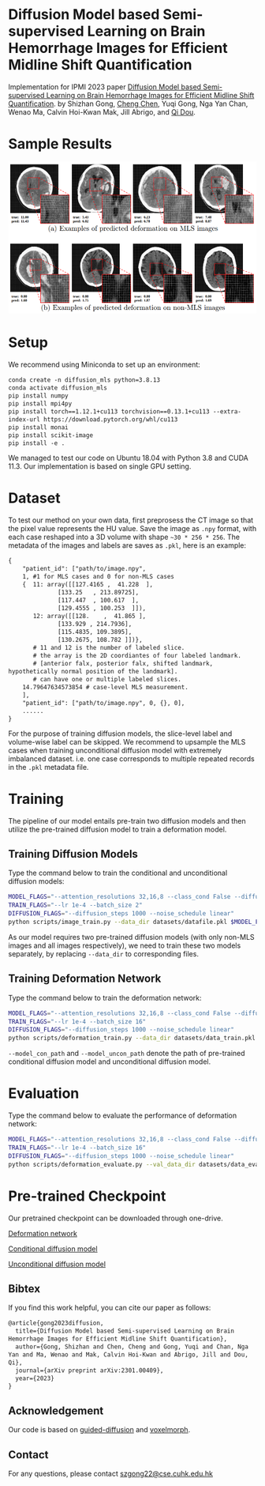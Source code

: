 # Diffusion Model based Semi-supervised Learning on Brain Hemorrhage Images for Efficient Midline Shift Quantification

Implementation for IPMI 2023 paper [Diffusion Model based Semi-supervised Learning on Brain Hemorrhage Images for Efficient Midline Shift Quantification](https://arxiv.org/abs/2301.00409).
by Shizhan Gong, [Cheng Chen](https://cchen-cc.github.io/), Yuqi Gong, Nga Yan Chan, Wenao Ma, Calvin Hoi-Kwan Mak, Jill Abrigo, and [Qi Dou](https://www.cse.cuhk.edu.hk/~qdou/index.html).

# Sample Results
![Alt text](results.png?raw=true "Title")

# Setup
We recommend using Miniconda to set up an environment:
```
conda create -n diffusion_mls python=3.8.13
conda activate diffusion_mls
pip install numpy
pip install mpi4py
pip install torch==1.12.1+cu113 torchvision==0.13.1+cu113 --extra-index-url https://download.pytorch.org/whl/cu113
pip install monai
pip install scikit-image
pip install -e .
```
We managed to test our code on Ubuntu 18.04 with Python 3.8 and CUDA 11.3. Our implementation is based on single GPU setting.

# Dataset
To test our method on your own data, first preprosess the CT image so that the pixel value represents the HU value. 
Save the image as `.npy` format, with each case reshaped into a 3D volume with shape `~30 * 256 * 256`.
The metadata of the images and labels are saves as `.pkl`, here is an example:
```
{
    "patient_id": ["path/to/image.npy",
    1, #1 for MLS cases and 0 for non-MLS cases
    {  11: array([[127.4165 ,  41.228  ],
              [133.25   , 213.89725],
              [117.447  , 100.617  ],
              [129.4555 , 100.253  ]]),
       12: array([[128.    ,  41.865 ],
              [133.929 , 214.7936],
              [115.4835, 109.3895],
              [130.2675, 108.782 ]])}, 
       # 11 and 12 is the number of labeled slice.
       # the array is the 2D coordiantes of four labeled landmark.
       # [anterior falx, posterior falx, shifted landmark, hypothetically normal position of the landmark].
       # can have one or multiple labeled slices.
    14.79647634573854 # case-level MLS measurement.
    ],
    "patient_id": ["path/to/image.npy", 0, {}, 0],
    ......
}
```
For the purpose of training diffusion models, the slice-level label and volume-wise label can be skipped. 
We recommend to upsample the MLS cases when training unconditional diffusion model with extremely imbalanced dataset. i.e. one case corresponds to multiple repeated records in the `.pkl` metadata file.

# Training
The pipeline of our model entails pre-train two diffusion models and then utilize the pre-trained diffusion model to train a deformation model.

## Training Diffusion Models

Type the command below to train the conditional and unconditional diffusion models:
```sh
MODEL_FLAGS="--attention_resolutions 32,16,8 --class_cond False --diffusion_steps 1000 --image_size 256 --learn_sigma True --noise_schedule linear --num_channels 128 --num_head_channels 64 --num_res_blocks 2 --resblock_updown True --use_fp16 False --use_scale_shift_norm True"
TRAIN_FLAGS="--lr 1e-4 --batch_size 2"
DIFFUSION_FLAGS="--diffusion_steps 1000 --noise_schedule linear"
python scripts/image_train.py --data_dir datasets/datafile.pkl $MODEL_FLAGS $DIFFUSION_FLAGS $TRAIN_FLAGS
```
As our model requires two pre-trained diffusion models (with only non-MLS images and all images respectively), we need to train these two models separately, by replacing `--data_dir` to corresponding files.

## Training Deformation Network

Type the command below to train the deformation network:
```sh
MODEL_FLAGS="--attention_resolutions 32,16,8 --class_cond False --diffusion_steps 1000 --image_size 256 --learn_sigma True --noise_schedule linear --num_channels 128 --num_head_channels 64 --num_res_blocks 2 --resblock_updown True --use_fp16 False --use_scale_shift_norm True"
TRAIN_FLAGS="--lr 1e-4 --batch_size 16"
DIFFUSION_FLAGS="--diffusion_steps 1000 --noise_schedule linear"
python scripts/deformation_train.py --data_dir datasets/data_train.pkl --val_data_dir datasets/data_eval.pkl --model_con_path models/model_con.pt --model_uncon_path models/model_uncon.pt $MODEL_FLAGS $DIFFUSION_FLAGS $TRAIN_FLAGS
```
`--model_con_path` and `--model_uncon_path` denote the path of pre-trained conditional diffusion model and unconditional diffusion model.

# Evaluation
Type the command below to evaluate the performance of deformation network:
```sh
MODEL_FLAGS="--attention_resolutions 32,16,8 --class_cond False --diffusion_steps 1000 --image_size 256 --learn_sigma True --noise_schedule linear --num_channels 128 --num_head_channels 64 --num_res_blocks 2 --resblock_updown True --use_fp16 False --use_scale_shift_norm True"
TRAIN_FLAGS="--lr 1e-4 --batch_size 16"
DIFFUSION_FLAGS="--diffusion_steps 1000 --noise_schedule linear"
python scripts/deformation_evaluate.py --val_data_dir datasets/data_eval.pkl --model_path path/to/deformation/checkpoint.pt --model_con_path models/model_con.pt --model_uncon_path models/model_uncon.pt $MODEL_FLAGS $DIFFUSION_FLAGS $TRAIN_FLAGS
```

# Pre-trained Checkpoint

Our pretrained checkpoint can be downloaded through one-drive.

[Deformation network](https://mycuhk-my.sharepoint.com/:u:/g/personal/1155187960_link_cuhk_edu_hk/EZ4DITujUkxKmSZblvi0ln0BjfUN21H-iaAmC3cG4MuXVQ?e=1DKKYv)

[Conditional diffusion model](https://mycuhk-my.sharepoint.com/:u:/r/personal/1155187960_link_cuhk_edu_hk/Documents/public/DiffusionMLS/model_con.pt?csf=1&web=1&e=bqGLhd)

[Unconditional diffusion model](https://mycuhk-my.sharepoint.com/:u:/g/personal/1155187960_link_cuhk_edu_hk/EYTfnurtp7NEs6PJad7BcuQBFt3_QRMHPBlZO5I_stEE-g?e=QAd0jY)

## Bibtex
If you find this work helpful, you can cite our paper as follows:
```
@article{gong2023diffusion,
  title={Diffusion Model based Semi-supervised Learning on Brain Hemorrhage Images for Efficient Midline Shift Quantification},
  author={Gong, Shizhan and Chen, Cheng and Gong, Yuqi and Chan, Nga Yan and Ma, Wenao and Mak, Calvin Hoi-Kwan and Abrigo, Jill and Dou, Qi},
  journal={arXiv preprint arXiv:2301.00409},
  year={2023}
}
```

## Acknowledgement
Our code is based on [guided-diffusion](https://github.com/openai/guided-diffusion) and [voxelmorph](https://github.com/voxelmorph/voxelmorph).

## Contact
For any questions, please contact <a href="mailto:szgong22@cse.cuhk.edu.hk">szgong22@cse.cuhk.edu.hk</a>